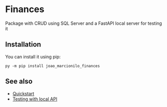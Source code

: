 # Finances

Package with CRUD using SQL Server and a FastAPI local server for testing it

## Installation

You can install it using pip:

```
py -m pip install joao_marcionilo_finances
```

## See also

- [Quickstart](/en/latest/quickstart)
- [Testing with local API](/en/latest/server)